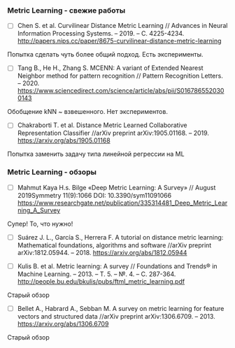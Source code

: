 ### Metric Learning - свежие работы
- [ ] Chen S. et al. Curvilinear Distance Metric Learning // Advances in Neural Information Processing Systems. – 2019. – С. 4225-4234. http://papers.nips.cc/paper/8675-curvilinear-distance-metric-learning

Попытка сделать чуть более общий подход. Есть эксперименты.
- [ ] Tang B., He H., Zhang S. MCENN: A variant of Extended Nearest Neighbor method for pattern recognition // Pattern Recognition Letters. – 2020. https://www.sciencedirect.com/science/article/abs/pii/S0167865520300143
 
Обобщение kNN ~ взвешенного. Нет экспериментов.

- [ ] Chakraborti T. et al. Distance Metric Learned Collaborative Representation Classifier //arXiv preprint arXiv:1905.01168. – 2019. https://arxiv.org/abs/1905.01168
 
Попытка заменить задачу типа линейной регрессии на ML


### Metric Learning - обзоры

- [ ] Mahmut Kaya H.s. Bilge «Deep Metric Learning: A Survey» // August 2019Symmetry 11(9):1066 DOI: 10.3390/sym11091066 https://www.researchgate.net/publication/335314481_Deep_Metric_Learning_A_Survey

Супер! То, что нужно!

- [ ] Suárez J. L., García S., Herrera F. A tutorial on distance metric learning: Mathematical foundations, algorithms and software //arXiv preprint arXiv:1812.05944. – 2018. https://arxiv.org/abs/1812.05944

- [ ] Kulis B. et al. Metric learning: A survey // Foundations and Trends® in Machine Learning. – 2013. – Т. 5. – №. 4. – С. 287-364. http://people.bu.edu/bkulis/pubs/ftml_metric_learning.pdf

Старый обзор

- [ ] Bellet A., Habrard A., Sebban M. A survey on metric learning for feature vectors and structured data //arXiv preprint arXiv:1306.6709. – 2013. https://arxiv.org/abs/1306.6709

Старый обзор










